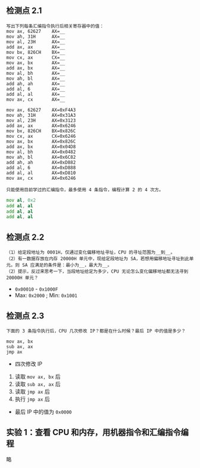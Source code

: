 ## 检测点 2.1

```
写出下列每条汇编指令执行后相关寄存器中的值：
mov ax, 62627    AX=__
mov ah, 31H      AX=__
mov al, 23H      AX=__
add ax, ax       AX=__
mov bx, 826CH    BX=__
mov cx, ax       CX=__
mov ax, bx       AX=__
add ax, bx       AX=__
mov al, bh       AX=__
mov ah, bl       AX=__
add ah, ah       AX=__
add al, 6        AX=__
add al, al       AX=__
mov ax, cx       AX=__
```

```
mov ax, 62627    AX=0xF4A3
mov ah, 31H      AX=0x31A3
mov al, 23H      AX=0x3123
add ax, ax       AX=0x6246
mov bx, 826CH    BX=0x826C
mov cx, ax       CX=0x6246
mov ax, bx       AX=0x826C
add ax, bx       AX=0x04D8
mov al, bh       AX=0x0482
mov ah, bl       AX=0x6C82
add ah, ah       AX=0xD882
add al, 6        AX=0xD888
add al, al       AX=0xD810
mov ax, cx       AX=0x6246
```

```
只能使用目前学过的汇编指令，最多使用 4 条指令，编程计算 2 的 4 次方。
```

```asm
mov al, 0x2
add al, al
add al, al
add al, al
```

## 检测点 2.2

```
（1）给定段地址为 0001H，仅通过变化偏移地址寻址，CPU 的寻址范围为__到__。
（2）有一数据存放在内存 20000H 单元中，现给定段地址为 SA，若想用偏移地址寻址到此单元。则 SA 应满足的条件是：最小为__，最大为__。
（2）提示，反过来思考一下，当段地址给定为多少，CPU 无论怎么变化偏移地址都无法寻到 20000H 单元？
```

- `0x00010` - `0x1000F`
- Max: `0x2000` ; Min: `0x1001`

## 检测点 2.3

```
下面的 3 条指令执行后，CPU 几次修改 IP？都是在什么时候？最后 IP 中的值是多少？

mov ax, bx
sub ax, ax
jmp ax
```

- 四次修改 IP

1. 读取 `mov ax, bx` 后
2. 读取 `sub ax, ax` 后
3. 读取 `jmp ax` 后
4. 执行 `jmp ax` 后

- 最后 IP 中的值为 `0x0000`

## 实验 1：查看 CPU 和内存，用机器指令和汇编指令编程

略
